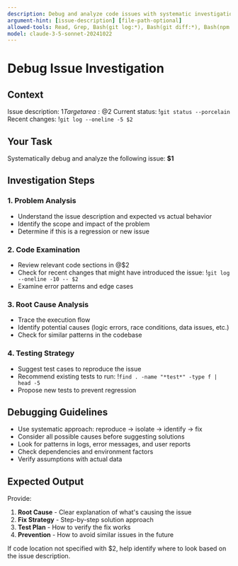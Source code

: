 ```yaml
---
description: Debug and analyze code issues with systematic investigation
argument-hint: [issue-description] [file-path-optional]
allowed-tools: Read, Grep, Bash(git log:*), Bash(git diff:*), Bash(npm test:*), Bash(git blame:*)
model: claude-3-5-sonnet-20241022
---
```


# Debug Issue Investigation

## Context
Issue description: $1
Target area: @$2
Current status: !`git status --porcelain`
Recent changes: !`git log --oneline -5 $2`

## Your Task
Systematically debug and analyze the following issue: **$1**

## Investigation Steps

### 1. Problem Analysis
- Understand the issue description and expected vs actual behavior
- Identify the scope and impact of the problem
- Determine if this is a regression or new issue

### 2. Code Examination
- Review relevant code sections in @$2
- Check for recent changes that might have introduced the issue: !`git log --oneline -10 -- $2`
- Examine error patterns and edge cases

### 3. Root Cause Analysis
- Trace the execution flow
- Identify potential causes (logic errors, race conditions, data issues, etc.)
- Check for similar patterns in the codebase

### 4. Testing Strategy
- Suggest test cases to reproduce the issue
- Recommend existing tests to run: !`find . -name "*test*" -type f | head -5`
- Propose new tests to prevent regression

## Debugging Guidelines
- Use systematic approach: reproduce → isolate → identify → fix
- Consider all possible causes before suggesting solutions
- Look for patterns in logs, error messages, and user reports
- Check dependencies and environment factors
- Verify assumptions with actual data

## Expected Output
Provide:
1. **Root Cause** - Clear explanation of what's causing the issue
2. **Fix Strategy** - Step-by-step solution approach
3. **Test Plan** - How to verify the fix works
4. **Prevention** - How to avoid similar issues in the future

If code location not specified with $2, help identify where to look based on the issue description.